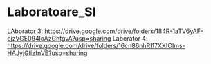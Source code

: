 # Laboratoare_SI
LAborator 3: https://drive.google.com/drive/folders/184R-1aTV6yAF-cjzVGE094loAzGhtgvA?usp=sharing
Laborator 4: https://drive.google.com/drive/folders/16cn86nhRI17XXIOIms-HAJyjGIizfnVE?usp=sharing

